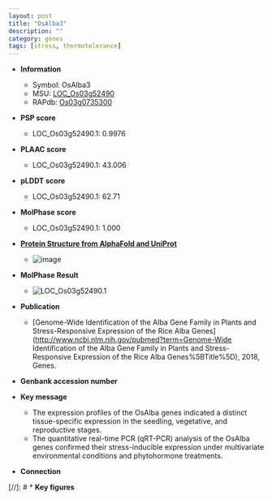 ```yaml
---
layout: post
title: "OsAlba3"
description: ""
category: genes
tags: [stress, thermotolerance]
---
```


* **Information**  
    + Symbol: OsAlba3  
    + MSU: [LOC_Os03g52490](http://rice.uga.edu/cgi-bin/ORF_infopage.cgi?orf=LOC_Os03g52490)  
    + RAPdb: [Os03g0735300](http://rapdb.dna.affrc.go.jp/viewer/gbrowse_details/irgsp1?name=Os03g0735300)  

* **PSP score**  
    + LOC_Os03g52490.1: 0.9976 

* **PLAAC score**  
    + LOC_Os03g52490.1: 43.006 
    
* **pLDDT score**
    + LOC_Os03g52490.1: 62.71  

* **MolPhase score**
    + LOC_Os03g52490.1: 1.000  

* **[Protein Structure from AlphaFold and UniProt](https://www.uniprot.org/uniprotkb/Q6AVS5/entry#structure)**
    + ![image](https://ricepsp.github.io/images/Q6/AF-Q6AVS5-F1.png)

* **MolPhase Result**
    + ![LOC_Os03g52490.1](https://ricepsp.github.io/images/LOC_Os03g52490.1.png)

* **Publication**  
    + [Genome-Wide Identification of the Alba Gene Family in Plants and Stress-Responsive Expression of the Rice Alba Genes](http://www.ncbi.nlm.nih.gov/pubmed?term=Genome-Wide Identification of the Alba Gene Family in Plants and Stress-Responsive Expression of the Rice Alba Genes%5BTitle%5D), 2018, Genes.

* **Genbank accession number**  

* **Key message**  
    + The expression profiles of the OsAlba genes indicated a distinct tissue-specific expression in the seedling, vegetative, and reproductive stages.
    + The quantitative real-time PCR (qRT-PCR) analysis of the OsAlba genes confirmed their stress-inducible expression under multivariate environmental conditions and phytohormone treatments.

* **Connection**  

[//]: # * **Key figures**  


